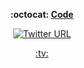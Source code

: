 <p align="center">
<strong > :octocat: <a href="https://github.com/quick-perf/quickperf"> Code</strong></a></strong>
</p>
<p align="center">
 <a href="https://twitter.com/quickperf">       
   <img alt="Twitter URL" src="https://img.shields.io/twitter/url?label=Twitter&style=social&url=https%3A%2F%2Ftwitter.com%2Fquickperf">
</a>
</p>
<p align="center">
  <a href="https://www.youtube.com/playlist?list=PLyRtZQwOxA6ekhEr2H2nNV42ZLD8OkPEx">:tv:</a> 
</p>